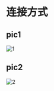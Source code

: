 # 连接方式
## pic1
![1](http://a3.qpic.cn/psb?/V11CFrky4gRtIa/QrgCu8FNgbsnOsG0G5mztHUVHR2Z3LNG.EKZkZJHoQQ!/m/dDIBAAAAAAAA&ek=1&kp=1&pt=0&bo=oAU4BAAAAAARF7k!&tl=3&vuin=1279405619&tm=1528462800&sce=60-4-3&rf=0-0)
## pic2
![2](http://a2.qpic.cn/psb?/V11CFrky4gRtIa/yloAWPVHg6DMGb4mO1ePOwSlqEgQumlZNqUUYhoL.0Q!/m/dFkAAAAAAAAA&ek=1&kp=1&pt=0&bo=oAU4BAAAAAARF7k!&tl=3&vuin=1279405619&tm=1528462800&sce=60-4-3&rf=0-0)
